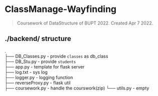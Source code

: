 # ClassManage-Wayfinding
> Coursework of DataStructure of BUPT 2022. Created Apr 7 2022.




## ./backend/ structure
.  
├── DB_Classes.py  - provide `classes` as db_class  
├── DB_Stu.py  - provide `students`  
├── app.py  - template for flask server  
├── log.txt  - sys log  
├── logger.py  - logging function  
├── reverseProxy.py  - flask util  
├── coursework.py - handle the courswork(zip)
└── utils.py  - empty


